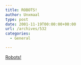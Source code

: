 ```yaml
---
title: ROBOTS!
author: Unxmaal
type: post
date: 2001-11-19T00:00:00+00:00
url: /archives/532
categories:
  - General

---
```

[Robots!][1]

 [1]: http://www.sixsite.com/index_jmprofiles.html